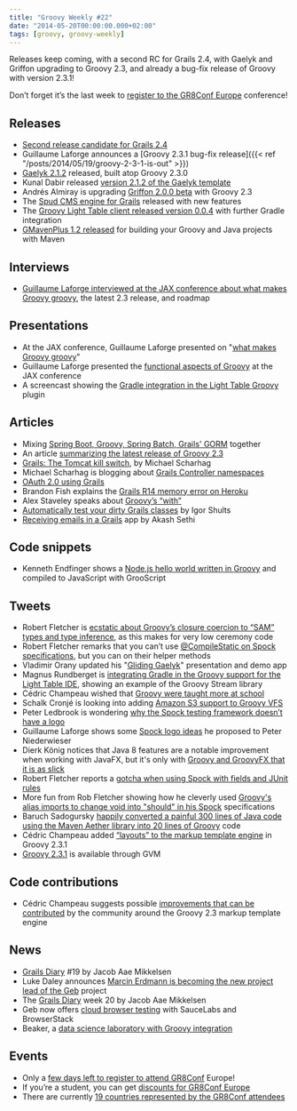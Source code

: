 ```yaml
---
title: "Groovy Weekly #22"
date: "2014-05-20T00:00:00.000+02:00"
tags: [groovy, groovy-weekly]
---
```


Releases keep coming, with a second RC for Grails 2.4, with Gaelyk and Griffon upgrading to Groovy 2.3, and already a bug-fix release of Groovy with version 2.3.1!

Don’t forget it’s the last week to [register to the GR8Conf Europe](http://gr8conf.eu) conference!

## Releases

*   [Second release candidate for Grails 2.4](https://twitter.com/grailsframework/status/466962419953446912)
*   Guillaume Laforge announces a [Groovy 2.3.1 bug-fix release]({{< ref "/posts/2014/05/19/groovy-2-3-1-is-out" >}})
*   [Gaelyk 2.1.2](http://gaelyk.appspot.com/download) released, built atop Groovy 2.3.0
*   Kunal Dabir released [version 2.1.2 of the Gaelyk template](https://twitter.com/kdabir/status/466281435892944896)
*   Andrés Almiray is upgrading [Griffon 2.0.0 beta](https://twitter.com/aalmiray/status/466297367361515520) with Groovy 2.3
*   The [Spud CMS engine for Grails](http://spudengine.com/news/2014-05-15-spud-grails-0-4-x-released-with-tons-of-new-features) released with new features
*   The [Groovy Light Table client released version 0.0.4](https://github.com/rundis/LightTable-Groovy/releases/tag/0.0.4) with further Gradle integration
*   [GMavenPlus 1.2 released](http://gmavenplus.56682.x6.nabble.com/gmavenplus-announce-GMavenPlus-1-2-Released-td137.html) for building your Groovy and Java projects with Maven

## Interviews

*   [Guillaume Laforge interviewed at the JAX conference about what makes Groovy groovy](http://jaxenter.de/videos/What-makes-Groovy-groovy-Interview-mit-Guillaume-Laforge-173539), the latest 2.3 release, and roadmap

## Presentations

*   At the JAX conference, Guillaume Laforge presented on "[what makes Groovy groovy](https://twitter.com/glaforge/status/466889089628012544)"
*   Guillaume Laforge presented the [functional aspects of Groovy](https://twitter.com/glaforge/status/466891844958572544) at the JAX conference
*   A screencast showing the [Gradle integration in the Light Table Groovy](https://twitter.com/mrundberget/status/468193954123755520) plugin

## Articles

*   Mixing [Spring Boot, Groovy, Spring Batch, Grails' GORM](http://vasya10.wordpress.com/2014/05/03/the-groovyspringbootbatchgormgroovydslbeanfactory/) together
*   An article [summarizing the latest release of Groovy 2.3](http://www.i-programmer.info/news/98-languages/7304-new-groovy.html)
*   [Grails: The Tomcat kill switch](http://www.mscharhag.com/2014/05/grails-tomcat-kill-switch.html), by Michael Scharhag
*   Michael Scharhag is blogging about [Grails Controller namespaces](http://www.mscharhag.com/2014/05/grails-controller-namespaces.html)
*   [OAuth 2.0 using Grails](http://www.intelligrape.com/blog/2014/05/13/grails-way-of-oauth-2-0-to-access-google-apis-part-1/)
*   Brandon Fish explains the [Grails R14 memory error on Heroku](http://www.objectpartners.com/2014/05/13/grails-r14-error-memory-quota-exceeded-on-heroku/)
*   Alex Staveley speaks about [Groovy’s “with”](http://dublintech.blogspot.ie/2014/05/the-magic-of-groovys-with.html)
*   [Automatically test your dirty Grails classes](http://www.objectpartners.com/2014/05/15/automatically-test-your-dirty-grails-classes/) by Igor Shults
*   [Receiving emails in a Grails](http://www.intelligrape.com/blog/2014/05/14/receive-email-using-subethasmtp-the-local-smtp-server/) app by Akash Sethi

## Code snippets

*   Kenneth Endfinger shows a [Node.js hello world written in Groovy](https://gist.github.com/kaendfinger/fdab7ab0627baaa67884) and compiled to JavaScript with GrooScript

## Tweets

*   Robert Fletcher is [ecstatic about Groovy’s closure coercion to “SAM” types and type inference](https://twitter.com/rfletcherew/status/467255461126086656), as this makes for very low ceremony code
*   Robert Fletcher remarks that you can’t use [@CompileStatic on Spock specifications](https://twitter.com/rfletcherew/status/467307293408002048), but you can on their helper methods
*   Vladimir Orany updated his "[Gliding Gaelyk](https://twitter.com/musketyr/status/466545743168540674)" presentation and demo app
*   Magnus Rundberget is [integrating Gradle in the Groovy support for the Light Table IDE](https://twitter.com/mrundberget/status/467078036438134784), showing an example of the Groovy Stream library
*   Cédric Champeau wished that [Groovy were taught more at school](https://twitter.com/cedricchampeau/status/466858251221749760)
*   Schalk Cronjé is looking into adding [Amazon S3 support to Groovy VFS](https://twitter.com/ysb33r/status/464335761161326592)
*   Peter Ledbrook is wondering [why the Spock testing framework doesn’t have a logo](https://twitter.com/pledbrook/status/468390877736763392)
*   Guillaume Laforge shows some [Spock logo ideas](https://twitter.com/glaforge/status/468455234688544768/photo/1) he proposed to Peter Niederwieser
*   Dierk König notices that Java 8 features are a notable improvement when working with JavaFX, but it's only with [Groovy and GroovyFX that it is as slick](https://twitter.com/mittie/status/468423252633980928)
*   Robert Fletcher reports a [gotcha when using Spock with fields and JUnit rules](https://twitter.com/rfletcherew/status/468422318062985216)
*   More fun from Rob Fletcher showing how he cleverly used [Groovy's alias imports to change void into "should" in his Spock](https://twitter.com/rfletcherew/status/468425797011660800) specifications
*   Baruch Sadogursky [happily converted a painful 300 lines of Java code using the Maven Aether library into 20 lines of Groovy](https://twitter.com/jbaruch/status/468356911042027520) code
*   Cédric Champeau added [“layouts” to the markup template engine](https://twitter.com/cedricchampeau/status/468438346474471424) in Groovy 2.3.1
*   [Groovy 2.3.1](https://twitter.com/gvmtool/status/468485257654976512) is available through GVM
    
## Code contributions

*   Cédric Champeau suggests possible [improvements that can be contributed](https://twitter.com/cedricchampeau/status/466243598254878720) by the community around the Groovy 2.3 markup template engine

## News

*   [Grails Diary](http://grydeske.net/news/show/44) #19 by Jacob Aae Mikkelsen
*   Luke Daley announces [Marcin Erdmann is becoming the new project lead of the Geb](https://twitter.com/ldaley/status/466884136754376704) project
*   The [Grails Diary](http://grydeske.net/news/show/45) week 20 by Jacob Aae Mikkelsen
*   Geb now offers [cloud browser testing](http://www.gebish.org/manual/snapshot/cloud-browsers.html#cloud_browser_testing) with SauceLabs and BrowserStack
*   Beaker, a [data science laboratory with Groovy integration](http://beakernotebook.com/)

## Events

*   Only a [few days left to register to attend GR8Conf](https://twitter.com/gr8conf/status/468277209677844481) Europe!
*   If you’re a student, you can get [discounts for GR8Conf Europe](https://twitter.com/gr8conf/status/468634470661500928)
*   There are currently [19 countries represented by the GR8Conf attendees](https://twitter.com/gr8conf/status/468745724696752128)